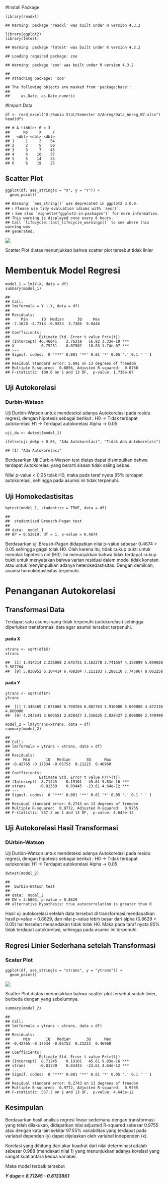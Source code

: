 \#Install Package

    library(readxl)

    ## Warning: package 'readxl' was built under R version 4.3.2

    library(ggplot2)
    library(lmtest)

    ## Warning: package 'lmtest' was built under R version 4.3.2

    ## Loading required package: zoo

    ## Warning: package 'zoo' was built under R version 4.3.2

    ## 
    ## Attaching package: 'zoo'

    ## The following objects are masked from 'package:base':
    ## 
    ##     as.Date, as.Date.numeric

\#Import Data

    df <- read_excel("D:/Dunia Stat/Semester 4/Anreg/Data_Anreg_W7.xlsx")
    head(df)

    ## # A tibble: 6 × 3
    ##      No     X     Y
    ##   <dbl> <dbl> <dbl>
    ## 1     1     2    54
    ## 2     2     5    50
    ## 3     3     7    45
    ## 4     4    10    37
    ## 5     5    14    35
    ## 6     6    19    25

## Scatter Plot

    ggplot(df, aes_string(x = "X", y = "Y")) +
      geom_point()

    ## Warning: `aes_string()` was deprecated in ggplot2 3.0.0.
    ## ℹ Please use tidy evaluation idioms with `aes()`.
    ## ℹ See also `vignette("ggplot2-in-packages")` for more information.
    ## This warning is displayed once every 8 hours.
    ## Call `lifecycle::last_lifecycle_warnings()` to see where this warning was
    ## generated.

![](Analisis-Regresi-Pekan-7_files/figure-markdown_strict/unnamed-chunk-3-1.png)

Scatter Plot diatas menunjukkan bahwa scatter plot tersebut tidak linier

# Membentuk Model Regresi

    model_1 = lm(Y~X, data = df)
    summary(model_1)

    ## 
    ## Call:
    ## lm(formula = Y ~ X, data = df)
    ## 
    ## Residuals:
    ##     Min      1Q  Median      3Q     Max 
    ## -7.1628 -4.7313 -0.9253  3.7386  9.0446 
    ## 
    ## Coefficients:
    ##             Estimate Std. Error t value Pr(>|t|)    
    ## (Intercept) 46.46041    2.76218   16.82 3.33e-10 ***
    ## X           -0.75251    0.07502  -10.03 1.74e-07 ***
    ## ---
    ## Signif. codes:  0 '***' 0.001 '**' 0.01 '*' 0.05 '.' 0.1 ' ' 1
    ## 
    ## Residual standard error: 5.891 on 13 degrees of freedom
    ## Multiple R-squared:  0.8856, Adjusted R-squared:  0.8768 
    ## F-statistic: 100.6 on 1 and 13 DF,  p-value: 1.736e-07

## Uji Autokorelasi

### Durbin-Watson

Uji Durbin-Watson untuk mendeteksi adanya Autokorelasi pada residu
regresi, dengan hipotesis sebagai berikut : H0 -&gt; Tidak terdapat
autokorelasi H1 -&gt; Terdapat autokorelasi Alpha -&gt; 0.05

    uji_dw <- dwtest(model_1)

    ifelse(uji_dw$p < 0.05, "Ada Autokorelasi", "Tidak Ada Autokorelasi")

    ## [1] "Ada Autokorelasi"

Berdasarkan Uji Durbin-Watson test diatas dapat disimpulkan bahwa
terdapat Autokorelasi yang berarti sisaan tidak saling bebas.

Nilai p-value &lt; 0.05 tolak H0, maka pada taraf nyata 95% terdapat
autokorelasi, sehingga pada asumsi ini tidak terpenuhi.

## Uji Homokedastisitas

    bptest(model_1, studentize = TRUE, data = df)

    ## 
    ##  studentized Breusch-Pagan test
    ## 
    ## data:  model_1
    ## BP = 0.52819, df = 1, p-value = 0.4674

Berdasarkan uji Breush-Pagan didapatkan nilai p-value sebesar 0.4674
&gt; 0.05 sehingga gagal tolak H0. Oleh karena itu, tidak cukup bukti
untuk menolak hipotesis nol (H0). Ini menunjukkan bahwa tidak terdapat
cukup bukti untuk menyatakan bahwa varian residual dalam model tidak
konstan atau untuk menyimpulkan adanya heterokedastisitas. Dengan
demikian, asumsi homokedastisitas terpenuhi.

# Penanganan Autokorelasi

## Transformasi Data

Terdapat satu asumsi yang tidak terpenuhi (autokorelasi) sehingga
diperlukan transformasi data agar asumsi tersebut terpenuhi.

#### pada X

    xtrans <- sqrt(df$X)
    xtrans

    ##  [1] 1.414214 2.236068 2.645751 3.162278 3.741657 4.358899 5.099020 5.567764
    ##  [9] 5.830952 6.164414 6.708204 7.211103 7.280110 7.745967 8.062258

#### pada Y

    ytrans <- sqrt(df$Y)
    ytrans

    ##  [1] 7.348469 7.071068 6.708204 6.082763 5.916080 5.000000 4.472136 4.000000
    ##  [9] 4.242641 3.605551 2.828427 3.316625 2.828427 2.000000 2.449490

    model_2 = lm(ytrans~xtrans, data = df)
    summary(model_2)

    ## 
    ## Call:
    ## lm(formula = ytrans ~ xtrans, data = df)
    ## 
    ## Residuals:
    ##      Min       1Q   Median       3Q      Max 
    ## -0.42765 -0.17534 -0.05753  0.21223  0.46960 
    ## 
    ## Coefficients:
    ##             Estimate Std. Error t value Pr(>|t|)    
    ## (Intercept)  8.71245    0.19101   45.61 9.83e-16 ***
    ## xtrans      -0.81339    0.03445  -23.61 4.64e-12 ***
    ## ---
    ## Signif. codes:  0 '***' 0.001 '**' 0.01 '*' 0.05 '.' 0.1 ' ' 1
    ## 
    ## Residual standard error: 0.2743 on 13 degrees of freedom
    ## Multiple R-squared:  0.9772, Adjusted R-squared:  0.9755 
    ## F-statistic: 557.3 on 1 and 13 DF,  p-value: 4.643e-12

## Uji Autokorelasi Hasil Transformasi

### DUrbin-Watson

Uji Durbin-Watson untuk mendeteksi adanya Autokorelasi pada residu
regresi, dengan hipotesis sebagai berikut : H0 -&gt; Tidak terdapat
autokorelasi H1 -&gt; Terdapat autokorelasi Alpha -&gt; 0.05

    dwtest(model_2)

    ## 
    ##  Durbin-Watson test
    ## 
    ## data:  model_2
    ## DW = 2.6803, p-value = 0.8629
    ## alternative hypothesis: true autocorrelation is greater than 0

Hasil uji autokorelasi setelah data tersebut di transformasi mendapatkan
hasil p-value = 0.8629, dan nilai p-value lebih besar dari alpha (0.8629
&gt; 0.05) hal tersebut menandakan tidak tolak H0. Maka pada taraf nyata
95% tidak terdapat autokorelasi, sehingga pada asumsi ini terpenuhi.

## Regresi Linier Sederhana setelah Transformasi

### Scater Plot

    ggplot(df, aes_string(x = "xtrans", y = "ytrans")) +
      geom_point()

![](Analisis-Regresi-Pekan-7_files/figure-markdown_strict/unnamed-chunk-12-1.png)

Scatter Plot diatas menunjukkan bahwa scatter plot tersebut sudah
linier, berbeda dengan yang sebelumnya.

    summary(model_2)

    ## 
    ## Call:
    ## lm(formula = ytrans ~ xtrans, data = df)
    ## 
    ## Residuals:
    ##      Min       1Q   Median       3Q      Max 
    ## -0.42765 -0.17534 -0.05753  0.21223  0.46960 
    ## 
    ## Coefficients:
    ##             Estimate Std. Error t value Pr(>|t|)    
    ## (Intercept)  8.71245    0.19101   45.61 9.83e-16 ***
    ## xtrans      -0.81339    0.03445  -23.61 4.64e-12 ***
    ## ---
    ## Signif. codes:  0 '***' 0.001 '**' 0.01 '*' 0.05 '.' 0.1 ' ' 1
    ## 
    ## Residual standard error: 0.2743 on 13 degrees of freedom
    ## Multiple R-squared:  0.9772, Adjusted R-squared:  0.9755 
    ## F-statistic: 557.3 on 1 and 13 DF,  p-value: 4.643e-12

## Kesimpulan

Berdasarkan hasil analisis regresi linear sederhana dengan transformasi
yang telah dilakukan, didapatkan nilai adjusted R-squared sebesar 0.9755
atau dengan kata lain sekitar 97.55% variabilitas yang terdapat pada
variabel dependen (y) dapat dijelaskan oleh variabel independen (x).

Korelasi yang dihitung dari akar kuadrat dari nilai determinasi adalah
sebesar 0.988 (mendekati nilai 1) yang menunjukkan adanya korelasi yang
sangat kuat antara kedua variabel.

Maka model terbaik tersebut

***Y duga = 8.71245 - 0.81339X1***
